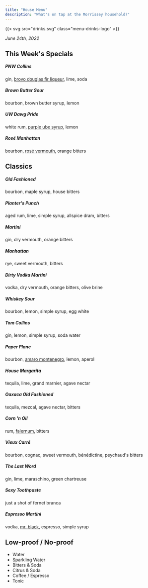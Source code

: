 ```yaml
---
title: "House Menu"
description: "What's on tap at the Morrissey household?"
---
```


{{< svg src="drinks.svg" class="menu-drinks-logo" >}}

_June 24th, 2022_

## This Week's Specials

##### PNW Collins

gin, [brovo douglas fir liqueur](https://brovospirits.com/douglas-fir-liqueur/), lime, soda

##### Brown Butter Sour

bourbon, brown butter syrup, lemon

##### UW Dawg Pride

white rum, [purple ube syrup](https://www.tastingtable.com/686195/ube-syrup-cocktail-recipe-liquor-lab/), lemon

##### Rosé Manhattan

bourbon, [rosé vermouth](https://brovospirits.com/pink-rose-vermouth/), orange bitters

## Classics

##### Old Fashioned

bourbon, maple syrup, house bitters

##### Planter's Punch

aged rum, lime, simple syrup, allspice dram, bitters

##### Martini

gin, dry vermouth, orange bitters

##### Manhattan

rye, sweet vermouth, bitters

##### Dirty Vodka Martini

vodka, dry vermouth, orange bitters, olive brine

##### Whiskey Sour

bourbon, lemon, simple syrup, egg white

##### Tom Collins

gin, lemon, simple syrup, soda water

##### Paper Plane

bourbon, [amaro montenegro](https://www.amaromontenegro.com/en), lemon, aperol

##### House Margarita

tequila, lime, grand marnier, agave nectar

##### Oaxaca Old Fashioned

tequila, mezcal, agave nectar, bitters

##### Corn 'n Oil

rum, [falernum](https://alpenz.com/product-falernum.html), bitters

##### Vieux Carré

bourbon, cognac, sweet vermouth, bénédictine, peychaud's bitters

##### The Last Word

gin, lime, maraschino, green chartreuse

##### Sexy Toothpaste

just a shot of fernet branca

##### Espresso Martini

vodka, [mr. black](https://mrblack.co/us/), espresso, simple syrup

## Low-proof / No-proof

- Water
- Sparkling Water
- Bitters & Soda
- Citrus & Soda
- Coffee / Espresso
- Tonic

